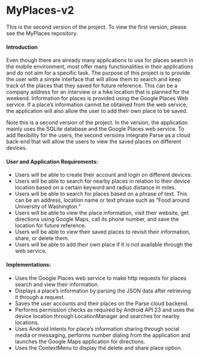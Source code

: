 # MyPlaces-v2

This is the second version of the project. To view the first version, please see the MyPlaces repository.

#### Introduction

Even though there are already many applications to use for places search in the mobile environment, most offer many functionalities in their applications and do not aim for a specific task. The purpose of this project is to provide the user with a simple interface that will allow them to search and keep track of the places that they saved for future reference. This can be a company address for an interview or a hike location that is planned for the weekend. Information for places is provided using the Google Places Web service. If a place’s information cannot be obtained from the web service, the application will also allow the user to add their own place to be saved.

Note this is a second version of the project. In the version, the application mainly uses the SQLite database and the Google Places web service. To add flexibility for the users, the second versions integrate Parse as a cloud back-end that will allow the users to view the saved places on different devices.


#### User and Application Requirements:

- Users will be able to create their account and login on different devices.
- Users will be able to search for nearby places in relation to their device location based on a certain keyword and radius distance    in miles.
- Users will be able to search for places based on a phrase of text. This can be an address, location name or text phrase such as     “Food around University of Washington.”
- Users will be able to view the place information, visit their website, get directions using Google Maps, call its phone number, and   save the location for future reference.
- Users will be able to view their saved places to revisit their information, share, or delete them.
- Users will be able to add their own place if it is not available through the web service.

#### Implementations:

- Uses the Google Places web service to make http requests for places search and view their information.
- Displays a place’s information by parsing the JSON data after retrieving it through a request.
- Saves the user accounts and their places on the Parse cloud backend.
- Performs permission checks as required by Android API 23 and uses the device location through LocationManager and searches for   nearby locations.
- Uses Android Intents for place’s information sharing through social media or messaging, performs number dialing from the application and launches the Google Maps application for directions.
- Uses the ContextMenu to display the delete and share place option.

